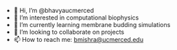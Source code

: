 - 👋 Hi, I’m @bhavyaucmerced
- 👀 I’m interested in computational biophysics
- 🌱 I’m currently learning membrane budding simulations
- 💞️ I’m looking to collaborate on projects
- 📫 How to reach me: bmishra@ucmerced.edu

<!---
bhavyaucmerced/bhavyaucmerced is a ✨ special ✨ repository because its `README.md` (this file) appears on your GitHub profile.
You can click the Preview link to take a look at your changes.
--->
